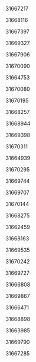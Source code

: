 31667217

31668116

31667397

31669327

31667906

31670090

31664753

31670080

31670195

31668257

31668944

31669398

31670311

31664939

31670295

31669744

31669707

31670144

31668275

31662459

31668163

31669535

31670242

31669727

31666808

31669867

31666471

31668898

31663985

31669790

31667285

